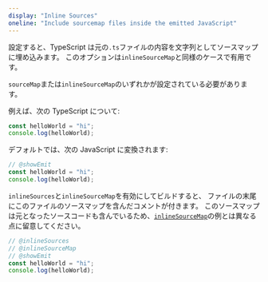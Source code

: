 ```yaml
---
display: "Inline Sources"
oneline: "Include sourcemap files inside the emitted JavaScript"
---
```


設定すると、TypeScript は元の`.ts`ファイルの内容を文字列としてソースマップに埋め込みます。
このオプションは`inlineSourceMap`と同様のケースで有用です。

`sourceMap`または`inlineSourceMap`のいずれかが設定されている必要があります。

例えば、次の TypeScript について:

```ts twoslash
const helloWorld = "hi";
console.log(helloWorld);
```

デフォルトでは、次の JavaScript に変換されます:

```ts twoslash
// @showEmit
const helloWorld = "hi";
console.log(helloWorld);
```

`inlineSources`と`inlineSourceMap`を有効にしてビルドすると、
ファイルの末尾にこのファイルのソースマップを含んだコメントが付きます。
このソースマップは元となったソースコードも含んでいるため、[`inlineSourceMap`](#inlineSourceMap)の例とは異なる点に留意してください。

```ts twoslash
// @inlineSources
// @inlineSourceMap
// @showEmit
const helloWorld = "hi";
console.log(helloWorld);
```

